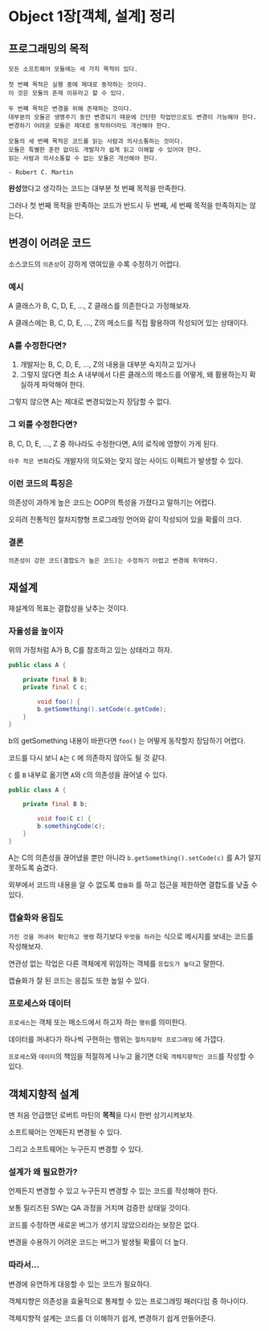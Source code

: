 # Object 1장[객체, 설계] 정리

## 프로그래밍의 목적

```
모든 소프트웨어 모듈에는 세 가지 목적이 있다.

첫 번째 목적은 실행 중에 제대로 동작하는 것이다.
이 것은 모듈의 존재 이유라고 할 수 있다.

두 번째 목적은 변경을 위해 존재하는 것이다.
대부분의 모듈은 생명주기 동안 변경되기 때문에 간단한 작업만으로도 변경이 가능해야 한다.
변경하기 어려운 모듈은 제대로 동작하더라도 개선해야 한다.

모듈의 세 번째 목적은 코드를 읽는 사람과 의사소통하는 것이다.
모듈은 특별한 훈련 없이도 개발자가 쉽게 읽고 이해할 수 있어야 한다.
읽는 사람과 의사소통할 수 없는 모듈은 개선해야 한다.

- Robert C. Martin
```

**완성**했다고 생각하는 코드는 대부분 첫 번째 목적을 만족한다.

그러나 첫 번째 목적을 만족하는 코드가 반드시 두 번째, 세 번째 목적을 만족하지는 않는다.

## 변경이 어려운 코드

소스코드의 `의존성`이 강하게 엮여있을 수록 수정하기 어렵다.

### 예시

A 클래스가 B, C, D, E, ..., Z 클래스를 의존한다고 가정해보자.

A 클래스에는 B, C, D, E, ..., Z의 메소드를 직접 활용하여 작성되어 있는 상태이다.

### A를 수정한다면?

1. 개발자는 B, C, D, E, ..., Z의 내용을 대부분 숙지하고 있거나
2. 그렇지 않다면 최소 A 내부에서 다른 클래스의 메소드를 어떻게, 왜 활용하는지 확실하게 파악해야 한다.

그렇지 않으면 A는 제대로 변경되었는지 장담할 수 없다.

### 그 외를 수정한다면?

B, C, D, E, ..., Z 중 하나라도 수정한다면, A의 로직에 영향이 가게 된다.

`아주 작은 변화`라도 개발자의 의도와는 맞지 않는 사이드 이펙트가 발생할 수 있다.

### 이런 코드의 특징은

의존성이 과하게 높은 코드는 OOP의 특성을 가졌다고 말하기는 어렵다.

오히려 전통적인 절차지향형 프로그래밍 언어와 같이 작성되어 있을 확률이 크다.

### 결론

`의존성이 강한 코드(결합도가 높은 코드)는 수정하기 어렵고 변경에 취약하다.`

## 재설계

재설계의 목표는 결합성을 낮추는 것이다.

### 자율성을 높이자

위의 가정처럼 A가 B, C를 참조하고 있는 상태라고 하자.

```java
public class A {

    private final B b;
    private final C c;

		void foo() {
        b.getSomething().setCode(c.getCode);
    }
}
```

b의 getSomething 내용이 바뀐다면 `foo()` 는 어떻게 동작할지 장담하기 어렵다.

코드를 다시 보니 `A`는 `C` 에 의존하지 않아도 될 것 같다.

`C` 를 `B` 내부로 옮기면 `A`와 `C`의 의존성을 끊어낼 수 있다.

```java
public class A {

    private final B b;

		void foo(C c) {
        b.somethingCode(c);
    }
}
```

A는 C의 의존성을 끊어냈을 뿐만 아니라 `b.getSomething().setCode(c)` 를 A가 알지 못하도록 숨겼다.

외부에서 코드의 내용을 알 수 없도록 `캡슐화` 를 하고 접근을 제한하면 결합도를 낮출 수 있다.

### 캡슐화와 응집도

`가진 것을 꺼내어 확인하고 명령` 하기보다 `무엇을 하라`는 식으로 메시지를 보내는 코드를 작성해보자.

연관성 없는 작업은 다른 객체에게 위임하는 객체를 `응집도가 높다`고 말한다.

캡슐화가 잘 된 코드는 응집도 또한 높일 수 있다.

### 프로세스와 데이터

`프로세스`는 객체 또는 메소드에서 하고자 하는 `행위`를 의미한다.

데이터를 꺼내다가 하나씩 구현하는 행위는 `절차지향적 프로그래밍` 에 가깝다.

`프로세스`와 `데이터`의 책임을 적절하게 나누고 옮기면 더욱 `객체지향적인 코드`를 작성할 수 있다.

## 객체지향적 설계

맨 처음 언급했던 로버트 마틴의 **목적**을 다시 한번 상기시켜보자.

소프트웨어는 언제든지 변경될 수 있다.

그리고 소프트웨어는 누구든지 변경할 수 있다.

### 설계가 왜 필요한가?

언제든지 변경할 수 있고 누구든지 변경할 수 있는 코드를 작성해야 한다.

보통 릴리즈된 SW는 QA 과정을 거치며 검증한 상태일 것이다.

코드를 수정하면 새로운 버그가 생기지 않았으리라는 보장은 없다.

변경을 수용하기 어려운 코드는 버그가 발생될 확률이 더 높다.

### 따라서...

변경에 유연하게 대응할 수 있는 코드가 필요하다.

객체지향은 의존성을 효율적으로 통제할 수 있는 프로그래밍 패러다임 중 하나이다.

객체지향적 설계는  코드를 더 이해하기 쉽게, 변경하기 쉽게 만들어준다.